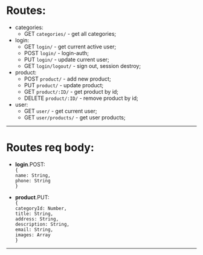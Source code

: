 # Routes:

- categories: 
    - GET `categories/` - get all categories;
- login:
    - GET `login/` - get current active user;
    - POST `login/` - login-auth;
    - PUT `login/` - update current user;
    - GET `login/logout/` - sign out, session destroy;
- product:
    - POST `product/` - add new product;
    - PUT `product/` - update product;
    - GET `product/:ID/` - get product by id;
    - DELETE `product/:ID/` - remove product by id;
- user:
    - GET `user/` - get current user;
    - GET `user/products/` - get user products;
    
<hr/>

# Routes req body:

- **login**.POST:<br>
`{`<br>
     `name: String,`<br>
     `phone: String`<br>
 `}`
 
- **product**.PUT:<br>
`{`<br>
   `categoryId: Number,`<br>
   `title: String,`<br>
   `address: String,`<br>
   `description: String,`<br>
   `email: String,`<br>
   `images: Array`<br>
`}`
<hr/>